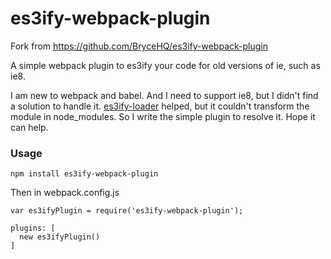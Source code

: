es3ify-webpack-plugin
=====================
Fork from https://github.com/BryceHQ/es3ify-webpack-plugin

A simple webpack plugin to es3ify your code for old versions of ie, such as ie8.

I am new to webpack and babel. And I need to support ie8, but I didn't find a solution to handle it. [es3ify-loader](https://github.com/sorrycc/es3ify-loader) helped, but it couldn't transform the module in node_modules. So I write the simple plugin to resolve it. Hope it can help.  

### Usage

```
npm install es3ify-webpack-plugin
```
Then in webpack.config.js

```
var es3ifyPlugin = require('es3ify-webpack-plugin');

plugins: [
  new es3ifyPlugin()
]
```
